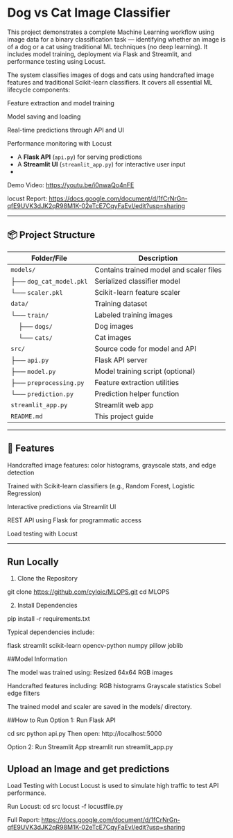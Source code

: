 #  Dog vs Cat Image Classifier

This project demonstrates a complete Machine Learning workflow using image data for a binary classification task — identifying whether an image is of a dog or a cat using traditional ML techniques (no deep learning). It includes model training, deployment via Flask and Streamlit, and performance testing using Locust.

The system classifies images of dogs and cats using handcrafted image features and traditional Scikit-learn classifiers. It covers all essential ML lifecycle components:

Feature extraction and model training

Model saving and loading

Real-time predictions through API and UI

Performance monitoring with Locust



- A **Flask API** (`api.py`) for serving predictions
- A **Streamlit UI** (`streamlit_app.py`) for interactive user input
- 

Demo Video: https://youtu.be/i0nwaQo4nFE

locust Report: https://docs.google.com/document/d/1fCrNrGn-qfE9UVK3dJK2qR98M1K-02eTcE7CqyFaEvI/edit?usp=sharing

---

## 📦 Project Structure

| Folder/File             | Description                             |
| ----------------------- | --------------------------------------- |
| `models/`               | Contains trained model and scaler files |
| ├── `dog_cat_model.pkl` | Serialized classifier model             |
| └── `scaler.pkl`        | Scikit-learn feature scaler             |
| `data/`                 | Training dataset                        |
| └── `train/`            | Labeled training images                 |
|     ├── `dogs/`         | Dog images                              |
|     └── `cats/`         | Cat images                              |
| `src/`                  | Source code for model and API           |
| ├── `api.py`            | Flask API server                        |
| ├── `model.py`          | Model training script (optional)        |
| ├── `preprocessing.py`  | Feature extraction utilities            |
| └── `prediction.py`     | Prediction helper function              |
| `streamlit_app.py`      | Streamlit web app                       |
| `README.md`             | This project guide                      |




---

## 🚀 Features


Handcrafted image features: color histograms, grayscale stats, and edge detection

Trained with Scikit-learn classifiers (e.g., Random Forest, Logistic Regression)

Interactive predictions via Streamlit UI

REST API using Flask for programmatic access

Load testing with Locust

---



## Run Locally

1. Clone the Repository
   
git clone https://github.com/cyloic/MLOPS.git
cd MLOPS

2. Install Dependencies
   
pip install -r requirements.txt

Typical dependencies include:

flask
streamlit
scikit-learn
opencv-python
numpy
pillow
joblib

##Model Information

The model was trained using:
Resized 64x64 RGB images

Handcrafted features including:
RGB histograms
Grayscale statistics
Sobel edge filters

The trained model and scaler are saved in the models/ directory.


##How to Run
Option 1: Run Flask API

cd src
python api.py
Then open: http://localhost:5000

Option 2: Run Streamlit App
streamlit run streamlit_app.py

## Upload an Image and get predictions

 Load Testing with Locust
Locust is used to simulate high traffic to test API performance.

Run Locust:
cd src
locust -f locustfile.py

Full Report: https://docs.google.com/document/d/1fCrNrGn-qfE9UVK3dJK2qR98M1K-02eTcE7CqyFaEvI/edit?usp=sharing


